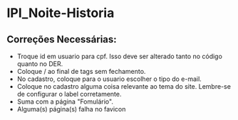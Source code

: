 <h1>IPI_Noite-Historia</h1>
<h2>Correções Necessárias:</h2>
<ul>
  <li>Troque id em usuario para cpf. Isso deve ser alterado tanto no código quanto no DER.</li>
  <li>Coloque / ao final de tags sem fechamento.</li>
  <li>No cadastro, coloque para o usuario escolher o tipo do e-mail.</li>
  <li>Coloque no cadastro alguma coisa relevante ao tema do site. Lembre-se de configurar o label corretamente.</li>
  <li>Suma com a página "Fomulário".</li>
  <li>Alguma(s) página(s) falha no favicon</li>
</ul>
